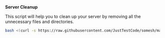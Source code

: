 **Server Cleanup**

This script will help you to clean up your server by removing all the unnecessary files and directories.
```sh
bash <(curl -s https://raw.githubusercontent.com/JustTestCode/somesh/main/server_cleanup.sh)
```